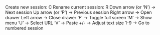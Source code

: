 Create new session: C
Rename current session: R
Down arrow (or ‘N’) → Next session
Up arrow (or ‘P’) → Previous session
Right arrow → Open drawer
Left arrow → Close drawer
‘F’ → Toggle full screen
‘M’ → Show menu
‘U’ → Select URL
‘V’ → Paste
+/- → Adjust text size
1-9 → Go to numbered session

